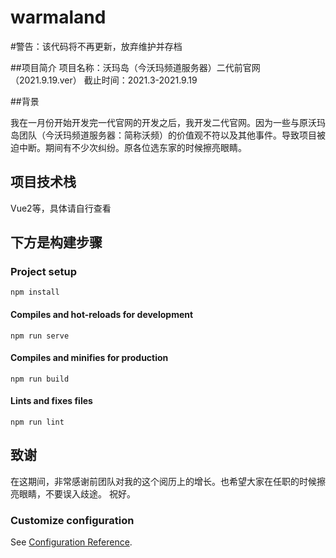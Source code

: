 # warmaland

#警告：该代码将不再更新，放弃维护并存档

##项目简介
项目名称：沃玛岛（今沃玛频道服务器）二代前官网（2021.9.19.ver）
截止时间：2021.3-2021.9.19

##背景

我在一月份开始开发完一代官网的开发之后，我开发二代官网。因为一些与原沃玛岛团队（今沃玛频道服务器：简称沃频）的价值观不符以及其他事件。导致项目被迫中断。期间有不少次纠纷。原各位选东家的时候擦亮眼睛。

## 项目技术栈

Vue2等，具体请自行查看

## 下方是构建步骤


### Project setup
```
npm install
```

#### Compiles and hot-reloads for development
```
npm run serve
```

#### Compiles and minifies for production
```
npm run build
```

#### Lints and fixes files
```
npm run lint
```

## 致谢

在这期间，非常感谢前团队对我的这个阅历上的增长。也希望大家在任职的时候擦亮眼睛，不要误入歧途。
祝好。

### Customize configuration
See [Configuration Reference](https://cli.vuejs.org/config/).
